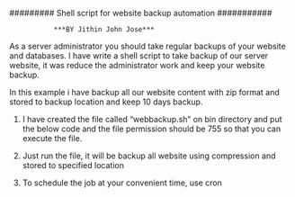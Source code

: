 ######### Shell script for website backup automation ###########

               ***BY Jithin John Jose***

As a server administrator you should take regular backups of your website and databases. I have write a shell script to take backup of our server website, it was reduce the administrator work and keep your website backup.

In this example i have backup all our website content with zip format and stored to backup location and keep 10 days backup.

1) I have created the file called “webbackup.sh” on bin directory and put the below code and the file permission should be 755 so that you can execute the file.

2) Just run the file, it will be backup all website using compression and stored to specified location

3) To schedule the job at your convenient time, use cron
